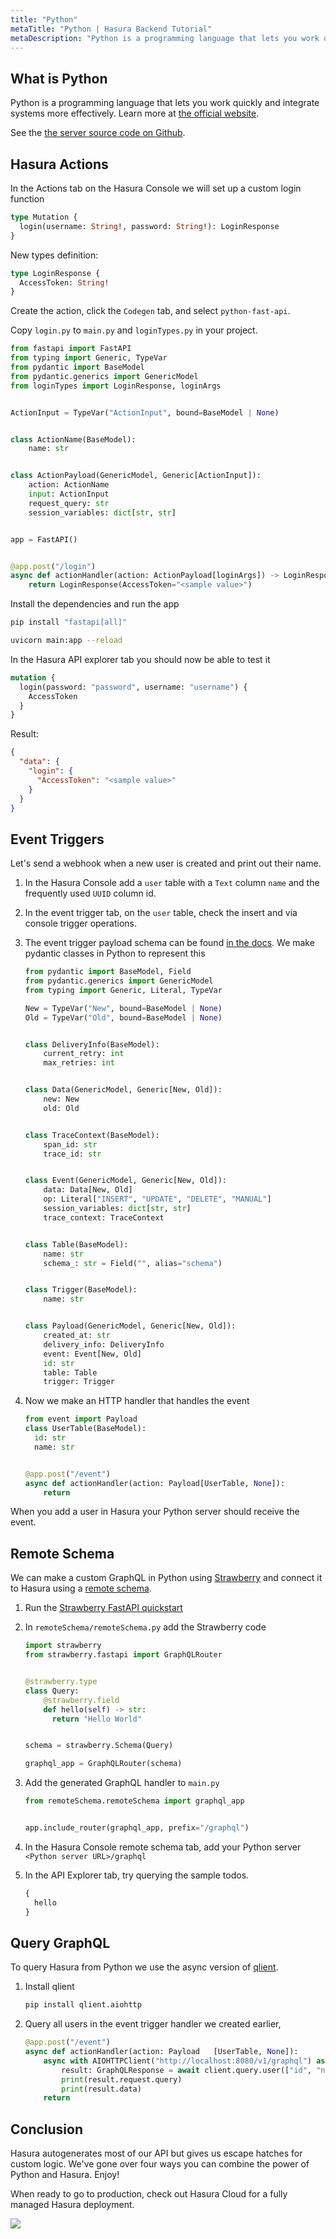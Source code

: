 ```yaml
---
title: "Python"
metaTitle: "Python | Hasura Backend Tutorial"
metaDescription: "Python is a programming language that lets you work quickly and integrate systems more effectively. Learn how to integrate Python with Hasura"
---
```


## What is Python

Python is a programming language that lets you work quickly and integrate systems more effectively. Learn more at [the official website](https://www.python.org/).

See the [the server source code on Github](https://github.com/hasura/graphql-engine/tree/master/community/sample-apps/python-backend-server).

## Hasura Actions

In the Actions tab on the Hasura Console we will set up a custom login function

```graphql
type Mutation {
  login(username: String!, password: String!): LoginResponse
}
```

New types definition:

```graphql
type LoginResponse {
  AccessToken: String!
}
```

Create the action, click the `Codegen` tab, and select `python-fast-api`.

Copy `login.py` to `main.py` and `loginTypes.py` in your project.

```python
from fastapi import FastAPI
from typing import Generic, TypeVar
from pydantic import BaseModel
from pydantic.generics import GenericModel
from loginTypes import LoginResponse, loginArgs


ActionInput = TypeVar("ActionInput", bound=BaseModel | None)


class ActionName(BaseModel):
    name: str


class ActionPayload(GenericModel, Generic[ActionInput]):
    action: ActionName
    input: ActionInput
    request_query: str
    session_variables: dict[str, str]


app = FastAPI()


@app.post("/login")
async def actionHandler(action: ActionPayload[loginArgs]) -> LoginResponse:
    return LoginResponse(AccessToken="<sample value>")

```

Install the dependencies and run the app

```bash
pip install "fastapi[all]"

uvicorn main:app --reload
```

In the Hasura API explorer tab you should now be able to test it

```graphql
mutation {
  login(password: "password", username: "username") {
    AccessToken
  }
}
```

Result:

```json
{
  "data": {
    "login": {
      "AccessToken": "<sample value>"
    }
  }
}
```

## Event Triggers

Let's send a webhook when a new user is created and print out their name.

1.  In the Hasura Console add a `user` table with a `Text` column `name` and the frequently used `UUID` column id.

1.  In the event trigger tab, on the `user` table, check the insert and via console trigger operations.

1.  The event trigger payload schema can be found [in the docs](https://hasura.io/docs/latest/graphql/core/event-triggers/payload/#json-payload). We make pydantic classes in Python to represent this

    ```python
    from pydantic import BaseModel, Field
    from pydantic.generics import GenericModel
    from typing import Generic, Literal, TypeVar

    New = TypeVar("New", bound=BaseModel | None)
    Old = TypeVar("Old", bound=BaseModel | None)


    class DeliveryInfo(BaseModel):
        current_retry: int
        max_retries: int


    class Data(GenericModel, Generic[New, Old]):
        new: New
        old: Old


    class TraceContext(BaseModel):
        span_id: str
        trace_id: str


    class Event(GenericModel, Generic[New, Old]):
        data: Data[New, Old]
        op: Literal["INSERT", "UPDATE", "DELETE", "MANUAL"]
        session_variables: dict[str, str]
        trace_context: TraceContext


    class Table(BaseModel):
        name: str
        schema_: str = Field("", alias="schema")


    class Trigger(BaseModel):
        name: str


    class Payload(GenericModel, Generic[New, Old]):
        created_at: str
        delivery_info: DeliveryInfo
        event: Event[New, Old]
        id: str
        table: Table
        trigger: Trigger

    ```

1.  Now we make an HTTP handler that handles the event

    ```python
    from event import Payload
    class UserTable(BaseModel):
      id: str
      name: str


    @app.post("/event")
    async def actionHandler(action: Payload[UserTable, None]):
        return
    ```

When you add a user in Hasura your Python server should receive the event.

## Remote Schema

We can make a custom GraphQL in Python using [Strawberry](https://strawberry.rocks/) and connect it to Hasura using a [remote schema](https://hasura.io/docs/latest/graphql/core/remote-schemas/index/).

1. Run the [Strawberry FastAPI quickstart](https://strawberry.rocks/docs/integrations/fastapi)

1. In `remoteSchema/remoteSchema.py` add the Strawberry code

   ```python
   import strawberry
   from strawberry.fastapi import GraphQLRouter


   @strawberry.type
   class Query:
       @strawberry.field
       def hello(self) -> str:
         return "Hello World"


   schema = strawberry.Schema(Query)

   graphql_app = GraphQLRouter(schema)
   ```

1. Add the generated GraphQL handler to `main.py`

   ```python
   from remoteSchema.remoteSchema import graphql_app


   app.include_router(graphql_app, prefix="/graphql")
   ```

1. In the Hasura Console remote schema tab, add your Python server `<Python server URL>/graphql`

1. In the API Explorer tab, try querying the sample todos.

   ```graphql
   {
     hello
   }
   ```

## Query GraphQL

To query Hasura from Python we use the async version of [qlient](https://github.com/qlient-org/python-qlient).

1. Install qlient

   ```bash
   pip install qlient.aiohttp
   ```

1. Query all users in the event trigger handler we created earlier,

   ```python
   @app.post("/event")
   async def actionHandler(action: Payload   [UserTable, None]):
       async with AIOHTTPClient("http://localhost:8080/v1/graphql") as client:
           result: GraphQLResponse = await client.query.user(["id", "name"])
           print(result.request.query)
           print(result.data)
       return
   ```

## Conclusion

Hasura autogenerates most of our API but gives us escape hatches for custom logic. We've gone over four ways you can combine the power of Python and Hasura. Enjoy!

When ready to go to production, check out Hasura Cloud for a fully managed Hasura deployment.

<a target="_blank" rel="noopener" href="https://cloud.hasura.io"><img src="https://camo.githubusercontent.com/a6de317cd7d0ed4e8722684b428f72e3da614fe8/68747470733a2f2f6772617068716c2d656e67696e652d63646e2e6861737572612e696f2f696d672f6465706c6f795f746f5f6861737572612e706e67"></a>
